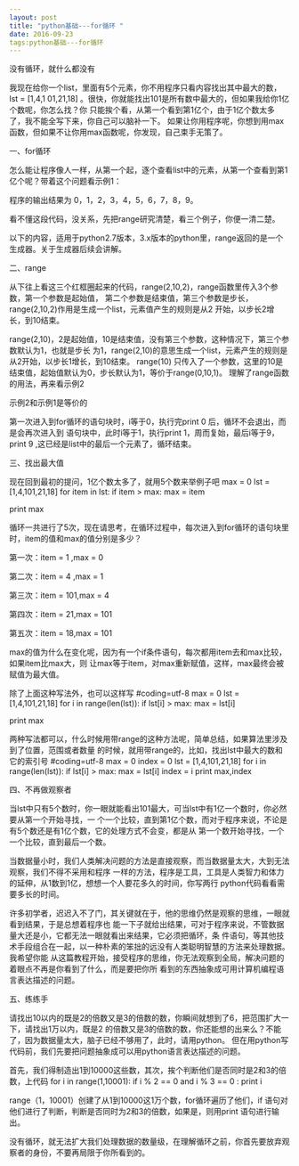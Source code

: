 ```yaml
---
layout: post
title: "python基础---for循环 "
date: 2016-09-23 
tags:python基础---for循环 
---
```



没有循环，就什么都没有

我现在给你一个list，里面有5个元素，你不用程序只看内容找出其中最大的数，lst = [1,4,1
01,21,18] 。很快，你就能找出101是所有数中最大的，但如果我给你1亿个数呢，你怎么找？你
只能挨个看，从第一个看到第1亿个，由于1亿个数太多了，我不能全写下来，你自己可以脑补一下。
如果让你用程序呢，你想到用max函数，但如果不让你用max函数呢，你发现，自己束手无策了。


 一、for循环

 


怎么能让程序像人一样，从第一个起，逐个查看list中的元素，从第一个查看到第1亿个呢？带着这个问题看示例1：



 

程序的输出结果为 0，1，2，3，4，5，6，7，8，9。

看不懂这段代码，没关系，先把range研究清楚，看三个例子，你便一清二楚。



以下的内容，适用于python2.7版本，3.x版本的python里，range返回的是一个生成器。关于生成器后续会讲解。


 二、range






从下往上看这三个红框圈起来的代码，range(2,10,2)，range函数里传入3个参数，第一个参数是起始值，
第二个参数是结束值，第三个参数是步长，range(2,10,2)作用是生成一个list，元素值产生的规则是从2
开始，以步长2增长，到10结束。

range(2,10)，2是起始值，10是结束值，没有第三个参数，这种情况下，第三个参数默认为1，也就是步长
为1，range(2,10)的意思生成一个list，元素产生的规则是从2开始，以步长1增长，到10结束。
range(10) 只传入了一个参数，这里的10是结束值，起始值默认为0，步长默认为1，等价于range(0,10,1)。
理解了range函数的用法，再来看示例2



 

示例2和示例1是等价的

第一次进入到for循环的语句块时，i等于0，执行完print 0 后，循环不会退出，而是会再次进入到
语句块中，此时i等于1，执行print 1，周而复始，最后i等于9，print 9  ,这已经是list中的最后一个元素了，循环结束。


 三、找出最大值






现在回到最初的提问，1亿个数太多了，就用5个数来举例子吧
max = 0
lst = [1,4,101,21,18]
for item in lst:
    if item > max:
        max = item

print max

 

循环一共进行了5次，现在请思考，在循环过程中，每次进入到for循环的语句块里时，item的值和max的值分别是多少？

 

第一次：item = 1  ,max = 0

第二次：item = 4  ,max = 1

第三次：item = 101,max = 4

第四次：item = 21,max = 101

第五次：item = 18,max = 101

 

max的值为什么在变化呢，因为有一个if条件语句，每次都用item去和max比较，如果item比max大，则
让max等于item，对max重新赋值，这样，max最终会被赋值为最大值。

除了上面这种写法外，也可以这样写
#coding=utf-8
max = 0
lst = [1,4,101,21,18]
for i in range(len(lst)):
    if lst[i] > max:
        max = lst[i]

print max

两种写法都可以，什么时候用带range的这种方法呢，简单总结，如果算法里涉及到了位置，范围或者数量
的时候，就用带range的，比如，找出lst中最大的数和它的索引号
#coding=utf-8
max = 0
index = 0
lst = [1,4,101,21,18]
for i in range(len(lst)):
    if lst[i] > max:
        max = lst[i]
        index = i
print max,index



 四、不再做观察者




当lst中只有5个数时，你一眼就能看出101最大，可当lst中有1亿一个数时，你必然要从第一个开始寻找，一
个一个比较，直到第1亿个数，而对于程序来说，不论是有5个数还是有1亿个数，它的处理方式不会变，都是从
第一个数开始寻找，一个一个比较，直到最后一个数。

当数据量小时，我们人类解决问题的方法是直接观察，而当数据量太大，大到无法观察，我们不得不采用和程序
一样的方法，程序是工具，工具是人类智力和体力的延伸，从1数到1亿，想想一个人要花多久的时间，你写两行
python代码看看需要多长的时间。

许多初学者，迟迟入不了门，其关键就在于，他的思维仍然是观察的思维，一眼就看到结果，于是总想着程序也
能一下子就给出结果，可对于程序来说，不管数据量大还是小，它都无法一眼就看出来结果，它必须把循环，条
件语句，等其他技术手段组合在一起，以一种朴素的笨拙的远没有人类聪明智慧的方法来处理数据。我希望你能
从这篇教程开始，接受程序的思维，你无法观察到全局，解决问题的着眼点不再是你看到了什么，而是要把你所
看到的东西抽象成可用计算机编程语言表达描述的问题。


 五、练练手

 

请找出10以内的既是2的倍数又是3的倍数的数，你瞬间就想到了6，把范围扩大一下，请找出1万以内，既是2
的倍数又是3的倍数的数，你还能想的出来么？不能了，因为数据量太大，脑子已经不够用了，此时，请用python。
但在用python写代码前，我们先要把问题抽象成可以用python语言表达描述的问题。

首先，我们得制造出1到10000这些数，其次，挨个判断他们是否同时是2和3的倍数，上代码
for i in range(1,10001):
    if i % 2 == 0 and i % 3 == 0 :
        print i

 

range（1，10001）创建了从1到10000这1万个数，for循环遍历了他们，if 语句对他们进行了判断，判断是否同时为2和3的倍数，如果是，则用print 语句进行输出。

没有循环，就无法扩大我们处理数据的数量级，在理解循环之前，你首先要放弃观察者的身份，不要再局限于你所看到的。

